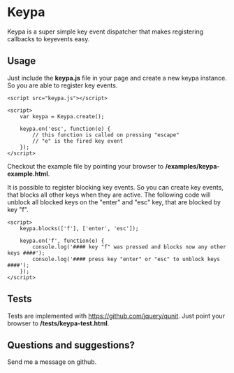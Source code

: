 # Keypa

  Keypa is a super simple key event dispatcher that makes
  registering callbacks to keyevents easy.



## Usage

  Just include the **keypa.js** file in your page and create
  a new keypa instance. So you are able to register key events.

    <script src="keypa.js"></script>

    <script>
        var keypa = Keypa.create();

        keypa.on('esc', function(e) {
            // this function is called on pressing "escape"
            // "e" is the fired key event
        });
    </script>

  Checkout the example file by pointing your browser to
  **/examples/keypa-example.html**.

  It is possible to register blocking key events. So you can
  create key events, that blocks all other keys when they are
  active. The following code will unblock all blocked keys on
  the "enter" and "esc" key, that are blocked by key "f".

    <script>
        keypa.blocks(['f'], ['enter', 'esc']);

        keypa.on('f', function(e) {
            console.log('#### key "f" was pressed and blocks now any other keys ####');
            console.log('#### press key "enter" or "esc" to unblock keys ####');
        });
    </script>



## Tests

  Tests are implemented with https://github.com/jquery/qunit.
  Just point your browser to **/tests/keypa-test.html**.



## Questions and suggestions?

  Send me a message on github.

